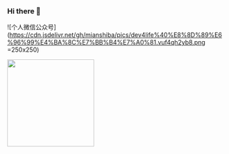 ### Hi there 👋

![个人微信公众号](https://cdn.jsdelivr.net/gh/mianshiba/pics/dev4life%40%E8%8D%89%E6%96%99%E4%BA%8C%E7%BB%B4%E7%A0%81.vuf4qh2yb8.png =250x250)

<img src="https://cdn.jsdelivr.net/gh/mianshiba/pics/dev4life%40%E8%8D%89%E6%96%99%E4%BA%8C%E7%BB%B4%E7%A0%81.vuf4qh2yb8.png" data-canonical-src="https://cdn.jsdelivr.net/gh/mianshiba/pics/dev4life%40%E8%8D%89%E6%96%99%E4%BA%8C%E7%BB%B4%E7%A0%81.vuf4qh2yb8.png" width="200" height="200" />

<!--
**mianshiba/mianshiba** is a ✨ _special_ ✨ repository because its `README.md` (this file) appears on your GitHub profile.

Here are some ideas to get you started:

- 🔭 I’m currently working on ...
- 🌱 I’m currently learning ...
- 👯 I’m looking to collaborate on ...
- 🤔 I’m looking for help with ...
- 💬 Ask me about ...
- 📫 How to reach me: ...
- 😄 Pronouns: ...
- ⚡ Fun fact: ...
-->
